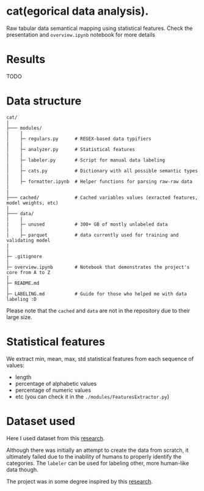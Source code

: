 # cat(egorical data analysis).

Raw tabular data semantical mapping using statistical features. Check the presentation and `overview.ipynb` notebook for more details

# Results 
TODO

# Data structure
```
cat/
|
├─── modules/
|    |
│    ├─ regulars.py      # REGEX-based data typifiers
|    |
│    ├─ analyzer.py      # Statistical features
|    |
│    ├─ labeler.py       # Script for manual data labeling
|    |
│    ├─ cats.py          # Dictionary with all possible semantic types
|    |
│    ├─ formatter.ipynb  # Helper functions for parsing raw-raw data
|
|
├─── cached/             # Cached variables values (exracted features, model weights, etc)
|
├─── data/
|    |
|    ├─ unused           # 300+ GB of mostly unlabeled data
|    |
|    ├─ parquet          # data currently used for training and validating model
|    
|
├─ .gitignore
|
├─ overview.ipynb        # Notebook that demonstrates the project's core from A to Z
|
├─ README.md
|
├─ LABELING.md           # Guide for those who helped me with data labeling :D
```

Please note that the `cached` and `data` are not in the repository due to their large size.

# Statistical features 
We extract min, mean, max, std statistical features from each sequence of values:
  - length
  - percentage of alphabetic values
  - percentage of numeric values
  - etc (you can check it in the ```./modules/FeaturesExtractor.py```)
  

# Dataset used
Here I used dataset from this [research](https://arxiv.org/pdf/1905.10688.pdf).

Although there was initially an attempt to create the data from scratch, it ultimately failed due to the inability of humans to properly identify the categories. The ```labeler``` can be used for labeling other, more human-like data though.

The project was in some degree inspired by this [research](https://arxiv.org/pdf/1905.10688.pdf).
